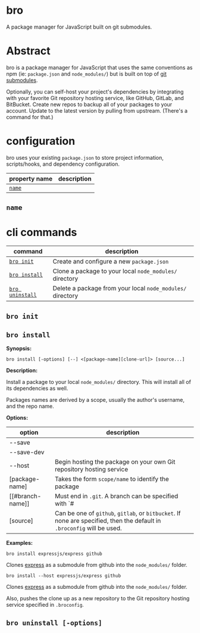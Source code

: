 # bro
A package manager for JavaScript built on git submodules.

# Abstract

bro is a package manager for JavaScript that uses the same conventions as npm (ie: `package.json` and `node_modules/`) but is built on top of [git submodules](https://git-scm.com/book/en/v2/Git-Tools-Submodules).

Optionally, you can self-host your project's dependencies by integrating with your favorite Git repository hosting service, like GitHub, GitLab, and BitBucket. Create new repos to backup all of your packages to your account. Update to the latest version by pulling from upstream. (There's a command for that.)

# configuration

bro uses your existing `package.json` to store project information, scripts/hooks, and dependency configuration.

property name | description
---|---
[`name`](#name) | 

## `name`

# cli commands

command | description
---|---
[`bro init`](#bro-init) | Create and configure a new `package.json`
[`bro install`](#bro-install) | Clone a package to your local `node_modules/` directory
[`bro uninstall`](#bro-uninstall) | Delete a package from your local `node_modules/` directory

## `bro init`

## `bro install`

**Synopsis:**

`bro install [-options] [--] <[package-name][clone-url]> [source...]`

**Description:**

Install a package to your local `node_modules/` directory. This will install all of its dependencies as well.

Packages names are derived by a scope, usually the author's username, and the repo name.

**Options:**

option | description
---|---
--save |
--save-dev |
--host | Begin hosting the package on your own Git repository hosting service
[package-name] | Takes the form `scope/name` to identify the package
[<clone-url>[#branch-name]] | Must end in `.git`. A branch can be specified with  `#
[source] | Can be one of `github`, `gitlab`, or `bitbucket`. If none are specified, then the default in `.broconfig` will be used.


**Examples:**

`bro install expressjs/express github`

Clones [express](https://github.com/expressjs/express) as a submodule from github into the `node_modules/` folder.

`bro install --host expressjs/express github`

Clones [express](https://github.com/expressjs/express) as a submodule from github into the `node_modules/` folder.

Also, pushes the clone up as a new repository to the Git repository hosting service specified in `.broconfig`.


## `bro uninstall [-options]`
